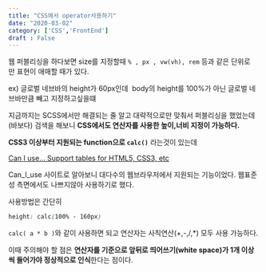 ```yaml
---
title: "CSS에서 operator사용하기"
date: "2020-03-02"
category: ['CSS','FrontEnd']
draft : False
---
```



웹 퍼블리싱을 하다보면
size를 지정할때 `% , px , vw(vh), rem` 등과 같은 단위로만 표현이 애매할 때가 있다.

ex) 글로벌 네브바의 height가 60px인데 
body의 height를 100%가 아닌 글로벌 네브바만큼 빼고 지정하고싶을떄

지금까지는 SCSS에서만 해결되는 줄 알고 대략적으로만 맞춰서 퍼블리싱을 했었는데(바보다)
검색을 해보니 **CSS에서도 연산자를 사용한 높이,너비 지정이 가능하다.**



**CSS3 이상부터 지원되는 function으로 `calc()`** 라는것이 있는데

[Can I use... Support tables for HTML5, CSS3, etc](https://caniuse.com/#search=calc())

Can_I_use 사이트로 알아보니 대다수의 웹브라우저에서 지원되는 기능이었다.
웹표준성 측면에서도 나쁘지않아 사용하기로 했다.

사용방법은 간단히

```css
height: calc(100% - 160px)
```

`calc( a * b )`와 같이 사용하면 되고 연산자는 사칙연산(+,-,/,*) 모두 사용 가능하다.

이때 주의해야 할 점은 
**연산자를 기준으로 앞뒤로 띄어쓰기(white space)가 1개 이상씩 들어가야 정상적으로 인식**한다는 점이다.